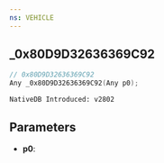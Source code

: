 ```yaml
---
ns: VEHICLE 
---
```


## _0x80D9D32636369C92

```c
// 0x80D9D32636369C92 
Any _0x80D9D32636369C92(Any p0);
```

```
NativeDB Introduced: v2802
```

## Parameters
* **p0**:
